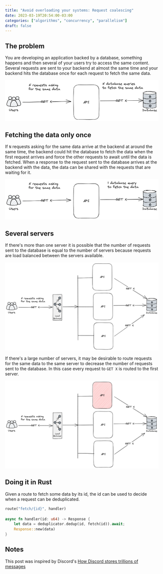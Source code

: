 ```yaml
---
title: "Avoid overloading your systems: Request coalescing"
date: 2023-03-19T20:54:00-03:00
categories: ["algorithms", "concurrency", "parallelism"]
draft: false
---
```


## The problem

You are developing an application backed by a database, something happens and then several of your users try to access the same content.
Several requests are sent to your backend at almost the same time and your backend hits the database once for each request to fetch the same data.

![](images/users_hitting_backend_at_the_same_time_1.png)

## Fetching the data only once

If `N` requests asking for the same data arrive at the backend at around the same time, the backend could hit the database to fetch the data when the first request arrives and force the other requests to await until the data is fetched. When a response to the request sent to the database arrives at the backend with the data, the data can be shared with the requests that are waiting for it.

![](images/database_being_hit_once_1.png)

## Several servers

If there's more than one server it is possible that the number of requests sent to the database is equal to the number of servers because requests are load balanced between the servers available.

![](images/n_servers_n_database_queries_1.png)

If there's a large number of servers, it may be desirable to route requests for the same data to the same server to decrease the number of requests sent to the database. In this case every request to `GET X` is routed to the first server.

![](images/requests_for_x_going_to_one_server.png)

## Doing it in Rust

Given a route to fetch some data by its id, the id can be used to decide when a request can be deduplicated.

```rust
route("fetch/{id}", handler)

async fn handler(id: u64) -> Response {
    let data = deduplicator.dedup(id, fetch(id)).await;
    Response::new(data)
}
```

## Notes

This post was inspired by Discord's [How Discord stores trillions of messages](https://discord.com/blog/how-discord-stores-trillions-of-messages)
